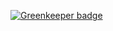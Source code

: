 
[![Greenkeeper badge](https://badges.greenkeeper.io/sergeybekrin/bekrin.me.svg)](https://greenkeeper.io/)
